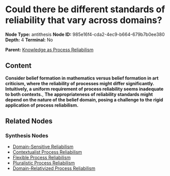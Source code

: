 # Could there be different standards of reliability that vary across domains?

**Node Type:** antithesis
**Node ID:** 985e16f4-cda2-4ec9-b664-679b7b0ee380
**Depth:** 4
**Terminal:** No

**Parent:** [Knowledge as Process Reliabilism](knowledge-as-process-reliabilism-synthesis-f9682ae0-9fae-4876-9211-41b01f535e9f.md)

## Content

**Consider belief formation in mathematics versus belief formation in art criticism, where the reliability of processes might differ significantly. Intuitively, a uniform requirement of process reliability seems inadequate to both contexts.**, **The appropriateness of reliability standards might depend on the nature of the belief domain, posing a challenge to the rigid application of process reliabilism.**

## Related Nodes

### Synthesis Nodes

- [Domain-Sensitive Reliabilism](domain-sensitive-reliabilism-synthesis-ddab3072-5d63-4541-b2d8-f7c81b1e077e.md)
- [Contextualist Process Reliabilism](contextualist-process-reliabilism-synthesis-b453084c-4ede-4e84-afdf-e5e63aee7f75.md)
- [Flexible Process Reliabilism](flexible-process-reliabilism-synthesis-7f7a8ea7-1d66-4220-b706-cc275e43e234.md)
- [Pluralistic Process Reliabilism](pluralistic-process-reliabilism-synthesis-11971f5f-b1f8-4067-9625-a7a8fdda2201.md)
- [Domain-Relativized Process Reliabilism](domain-relativized-process-reliabilism-synthesis-305e662f-51f9-4a60-9685-59ef14e6da37.md)
